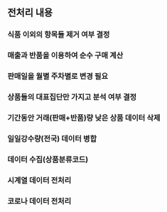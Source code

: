 ## 전처리 내용
### 식품 이외의 항목들 제거 여부 결정
### 매출과 반품을 이용하여 순수 구매 계산
### 판매일을 월별 주차별로 변경 필요
### 상품들의 대표집단만 가지고 분석 여부 결정
### 기간동안 거래(판매+반품)량 낮은 상품 데이터 삭제
### 일일강수량(전국) 데이터 병합
### 데이터 수집(상품분류코드)
### 시계열 데이터 전처리
### 코로나 데이터 전처리